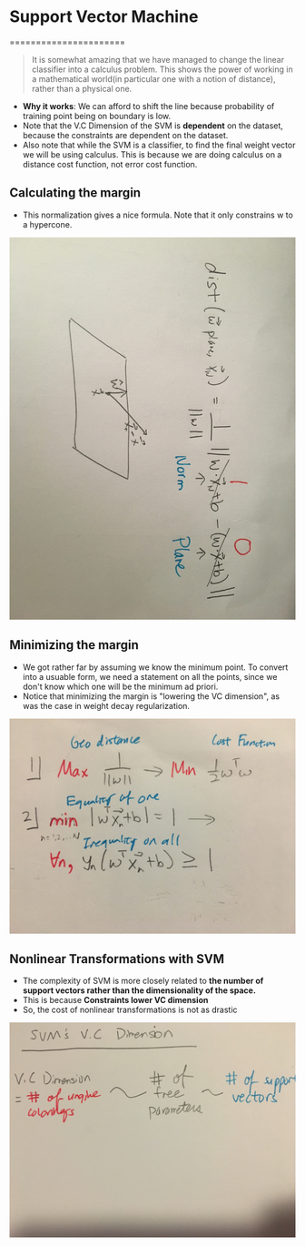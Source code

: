 # Support Vector Machine
======================
> It is somewhat amazing that we have managed to change the linear classifier into a calculus problem. This shows the power of working in a mathematical world(in particular one with a notion of distance), rather than a physical one.

* **Why it works**: We can afford to shift the line because probability of training point being on boundary is low. 
* Note that the V.C Dimension of the SVM is **dependent** on the dataset, because the constraints are dependent on the dataset.
* Also note that while the SVM is a classifier, to find the final weight vector we will be using calculus. This is because we are doing calculus on a distance cost function, not error cost function.

## Calculating the margin
* This normalization gives a nice formula. Note that it only constrains w to a hypercone. 

![calc margin](calc-margin.jpeg)

## Minimizing the margin
* We got rather far by assuming we know the minimum point. To convert into a usuable form, we need a statement on all the points, since we don't know which one will be the minimum ad priori. 
* Notice that minimizing the margin is "lowering the VC dimension", as was the case in weight decay regularization.

![min margin](min-margin.jpeg)


## Nonlinear Transformations with SVM

* The complexity of SVM is more closely related to **the number of support vectors rather than the dimensionality of the space.** 
* This is because **Constraints lower VC dimension**
* So, the cost of nonlinear transformations is not as drastic

![SVM dimension](SVM-dimension.jpeg)

